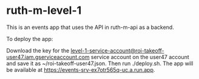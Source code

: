 # ruth-m-level-1

This is an events app that uses the API in ruth-m-api as a backend.

To deploy the app:

Download the key for the level-1-service-account@roi-takeoff-user47.iam.gserviceaccount.com
service account on the user47 account and save it as ~/roi-takeoff-user47.json.  Then run ./deploy.sh.
The app will be available at https://events-srv-ex7otr565q-uc.a.run.app.